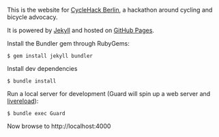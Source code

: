 This is the website for [CycleHack Berlin](http://cyclehackberlin.de/), a hackathon around cycling and bicycle advocacy.

It is powered by [Jekyll](https://jekyllrb.com/) and hosted on [GitHub Pages](https://pages.github.com/).


Install the Bundler gem through RubyGems:

```
$ gem install jekyll bundler
```

Install dev dependencies

```
$ bundle install
```

Run a local server for development (Guard will spin up a web server and [livereload](https://github.com/guard/guard-livereload)):

```
$ bundle exec Guard
```

Now browse to http://localhost:4000

